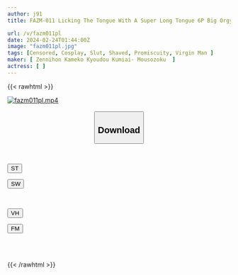 ```yaml
---
author: j91
title: FAZM-011 Licking The Tongue With A Super Long Tongue 6P Big Orgy SEX [Very Gentle Anime Voice & Short 140cm Height Layer] Drunk, Drunk, Naughty, Anything Goes [All Participants Shaved Creampie & Facial Bukkake] & SNS Application Virginity And HOWTO Loss Sex...etc. 3-piece SP

url: /v/fazm011pl
date: 2024-02-24T01:44:00Z
image: "fazm011pl.jpg"
tags: [Censored, Cosplay, Slut, Shaved, Promiscuity, Virgin Man	]
maker: [ Zennihon Kameko Kyoudou Kumiai- Mousozoku  ]
actress: [ ]
---
```



{{< rawhtml >}}

<div class="video" data-videoid="Qeo7rZ7mQ9T04bw">
    <a href="javascript:;">
        <img src="/v/fazm011pl/fazm011pl.jpg" width="WIDTH" height="HEIGHT" alt="fazm011pl.mp4" loading="lazy">
    </a>
</div>

<script type="text/javascript" src="https://j91.asia/asset/on-demand-st.js"></script>

<br>
  <link rel="stylesheet" href="https://j91.asia/asset/bs5.css">
  
  <center>
  <button class="btn btn-primary" type="button" data-bs-toggle="collapse" data-bs-target=".multi-collapse" aria-expanded="false" aria-controls="multiCollapseExample1 multiCollapseExample2"><h2>Download</h2></button></center>
</p>
<div class="row">
  <div class="col">
    <div class="collapse multi-collapse" id="multiCollapseExample1">
      <div class="card card-body">
	      	      <br>
<div class="buttons">  
<p><a href="https://streamtape.to/v/Qeo7rZ7mQ9T04bw" target="_blank"><button class="btn-hover color-3"><i class="fa fa-download"></i> ST</button></a></p>
<p><a href="https://cdnwish.com/utznvzupr1rz" target="_blank"><button class="btn-hover color-2"><i class="fa fa-download"></i> SW</button></a></p></div>
    </div>
  </div>
</div>
  <div class="col">
    <div class="collapse multi-collapse" id="multiCollapseExample2">
      <div class="card card-body">
	      <br>
<div class="buttons">
<p><a href="javascript:;"><button class="btn-hover color-9"><i class="fa fa-download"></i> VH</button></a></p>
<p><a href="javascript:;"><button class="btn-hover color-8"><i class="fa fa-download"></i> FM</button></a></p></div>
<br><br>
      </div>
    </div>
  </div>
</div>

{{< /rawhtml >}}
